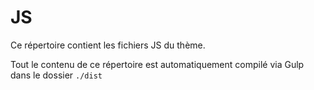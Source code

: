 # JS

Ce répertoire contient les fichiers JS du thème.

Tout le contenu de ce répertoire est automatiquement compilé via Gulp dans le dossier `./dist`
